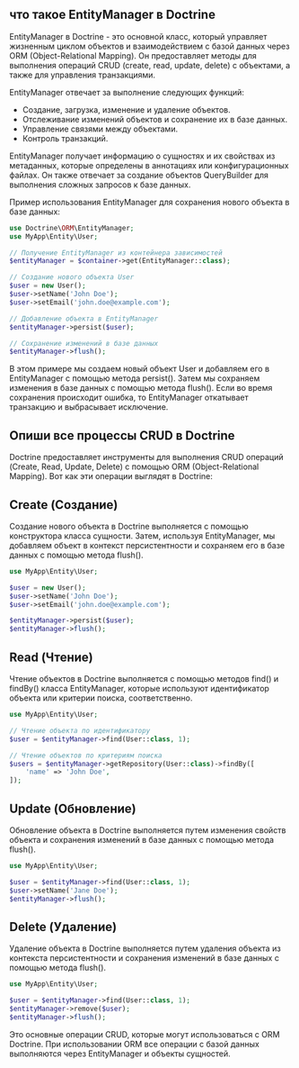 ## что такое EntityManager в Doctrine

EntityManager в Doctrine - это основной класс, который управляет жизненным циклом объектов и взаимодействием с базой данных через ORM (Object-Relational Mapping). Он предоставляет методы для выполнения операций CRUD (create, read, update, delete) с объектами, а также для управления транзакциями.

EntityManager отвечает за выполнение следующих функций:

- Создание, загрузка, изменение и удаление объектов.
- Отслеживание изменений объектов и сохранение их в базе данных.
- Управление связями между объектами.
- Контроль транзакций.

EntityManager получает информацию о сущностях и их свойствах из метаданных, которые определены в аннотациях или конфигурационных файлах. Он также отвечает за создание объектов QueryBuilder для выполнения сложных запросов к базе данных.

Пример использования EntityManager для сохранения нового объекта в базе данных:

```php
use Doctrine\ORM\EntityManager;
use MyApp\Entity\User;

// Получение EntityManager из контейнера зависимостей
$entityManager = $container->get(EntityManager::class);

// Создание нового объекта User
$user = new User();
$user->setName('John Doe');
$user->setEmail('john.doe@example.com');

// Добавление объекта в EntityManager
$entityManager->persist($user);

// Сохранение изменений в базе данных
$entityManager->flush();
```

В этом примере мы создаем новый объект User и добавляем его в EntityManager с помощью метода persist(). Затем мы сохраняем изменения в базе данных с помощью метода flush(). Если во время сохранения происходит ошибка, то EntityManager откатывает транзакцию и выбрасывает исключение.

## Опиши все процессы CRUD в Doctrine

Doctrine предоставляет инструменты для выполнения CRUD операций (Create, Read, Update, Delete) с помощью ORM (Object-Relational Mapping). Вот как эти операции выглядят в Doctrine:

## Create (Создание)

Создание нового объекта в Doctrine выполняется с помощью конструктора класса сущности. Затем, используя EntityManager, мы добавляем объект в контекст персистентности и сохраняем его в базе данных с помощью метода flush().

```php
use MyApp\Entity\User;

$user = new User();
$user->setName('John Doe');
$user->setEmail('john.doe@example.com');

$entityManager->persist($user);
$entityManager->flush();
```


## Read (Чтение)

Чтение объектов в Doctrine выполняется с помощью методов find() и findBy() класса EntityManager, которые используют идентификатор объекта или критерии поиска, соответственно.

```php
use MyApp\Entity\User;

// Чтение объекта по идентификатору
$user = $entityManager->find(User::class, 1);

// Чтение объектов по критериям поиска
$users = $entityManager->getRepository(User::class)->findBy([
    'name' => 'John Doe',
]);
```


## Update (Обновление)

Обновление объекта в Doctrine выполняется путем изменения свойств объекта и сохранения изменений в базе данных с помощью метода flush().

```php
use MyApp\Entity\User;

$user = $entityManager->find(User::class, 1);
$user->setName('Jane Doe');
$entityManager->flush();
```


## Delete (Удаление)

Удаление объекта в Doctrine выполняется путем удаления объекта из контекста персистентности и сохранения изменений в базе данных с помощью метода flush().

```php
use MyApp\Entity\User;

$user = $entityManager->find(User::class, 1);
$entityManager->remove($user);
$entityManager->flush();
```


Это основные операции CRUD, которые могут использоваться с ORM Doctrine. При использовании ORM все операции с базой данных выполняются через EntityManager и объекты сущностей.